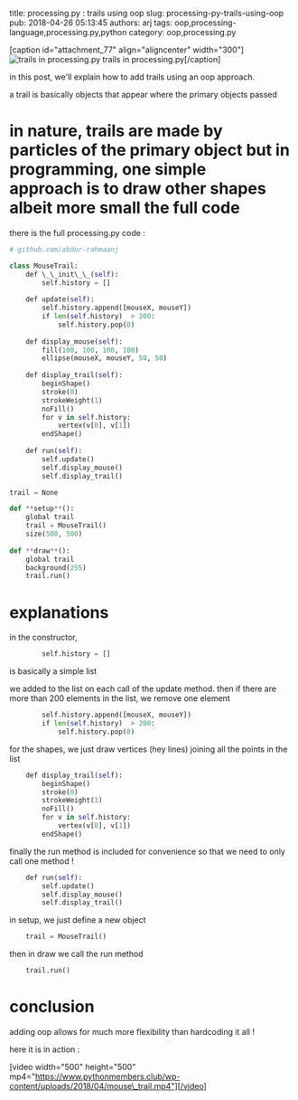 title: processing.py : trails using oop
slug: processing-py-trails-using-oop
pub: 2018-04-26 05:13:45
authors: arj
tags: oop,processing-language,processing.py,python
category: oop,processing.py

[caption id="attachment\_77" align="aligncenter" width="300"]![trails in processing.py](https://www.pythonmembers.club/wp-content/uploads/2018/04/trail-300x300.png) trails in processing.py[/caption]

in this post, we'll explain how to add trails using an oop approach.

a trail is basically objects that appear where the primary objects passed

in nature, trails are made by particles of the primary object but in programming, one simple approach is to draw other shapes albeit more small
the full code
=============


there is the full processing.py code :

```python
# github.com/abdur-rahmaanj

```


```python
class MouseTrail:
    def \_\_init\_\_(self):
        self.history = []
        
    def update(self):
        self.history.append([mouseX, mouseY])
        if len(self.history)  > 200:
            self.history.pop(0)
            
    def display_mouse(self):
        fill(100, 100, 100, 100)
        ellipse(mouseX, mouseY, 50, 50)
        
    def display_trail(self):
        beginShape()
        stroke(0)
        strokeWeight(1)
        noFill()
        for v in self.history:
            vertex(v[0], v[1])
        endShape()
        
    def run(self):
        self.update()
        self.display_mouse()
        self.display_trail()

trail = None

def **setup**():
    global trail
    trail = MouseTrail()
    size(500, 500)
    
def **draw**():
    global trail
    background(255)
    trail.run()

```

explanations
============


in the constructor,

```python
        self.history = []
```

is basically a simple list

we added to the list on each call of the update method. then if there are more than 200 elements in the list, we remove one element

```python
        self.history.append([mouseX, mouseY])
        if len(self.history)  > 200:
            self.history.pop(0)

```

for the shapes, we just draw vertices (hey lines) joining all the points in the list

```python
    def display_trail(self):
        beginShape()
        stroke(0)
        strokeWeight(1)
        noFill()
        for v in self.history:
            vertex(v[0], v[1])
        endShape()
```

finally the run method is included for convenience so that we need to only call one method !

```python
    def run(self):
        self.update()
        self.display_mouse()
        self.display_trail()
```

in setup, we just define a new object

```python
    trail = MouseTrail()
```

then in draw we call the run method

```python
    trail.run()

```

conclusion
==========


adding oop allows for much more flexibility than hardcoding it all !

here it is in action :

[video width="500" height="500" mp4="https://www.pythonmembers.club/wp-content/uploads/2018/04/mouse\_trail.mp4"][/video]
